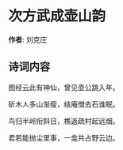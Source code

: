 # 次方武成壶山韵

**作者**: 刘克庄

## 诗词内容

图经云此有神仙，曾见壶公跳入年。

斫木人多山渐瘦，结庵僧去石谁眠。

鸟归半岭衔斜日，樵返疏村起远烟。

君若能抛尘里事，一龛共占野云边。

